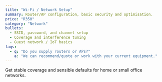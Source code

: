 ```yaml
---
title: "Wi-Fi / Network Setup"
summary: Router/AP configuration, basic security and optimisation.
price: "R350"
category: "Network"
bullets:
  - SSID, password, and channel setup
  - Coverage and interference tuning
  - Guest network / IoT basics
faqs:
  - q: "Do you supply routers or APs?"
    a: "We can recommend/quote or work with your current equipment."
---
```

Get stable coverage and sensible defaults for home or small office networks.
